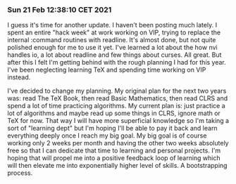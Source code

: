 ### Sun 21 Feb 12:38:10 CET 2021
I guess it's time for another update. I haven't been posting much lately. I spent an entire "hack week" at work working on VIP, trying to replace the internal :command routines with readline. It's almost done, but not quite polished enough for me to use it yet. I've learned a lot about the how nvi handles io, a lot about readline and few things about curses. All great. But after this I felt I'm getting behind with the rough planning I had for this year. I've been neglecting learning TeX and spending time working on VIP instead.

I've decided to change my planning. My original plan for the next two years was: read The TeX Book, then read Basic Mathematics, then read CLRS and spend a lot of time practicing algorithms. My current plan is: just practice a lot of algorithms and maybe read up some things in CLRS, ignore math or TeX for now. That way I will have more superficial knowledge so I'm taking a sort of "learning dept" but I'm hoping I'll be able to pay it back and learn everything deeply once I reach my big goal. My big goal is of course working only 2 weeks per month and having the other two weeks absolutely free so that I can dedicate that time to learning and personal projects. I'm hoping that will propel me into a positive feedback loop of learning which will then elevate me into exponentially higher level of skills. A bootstrapping process.
